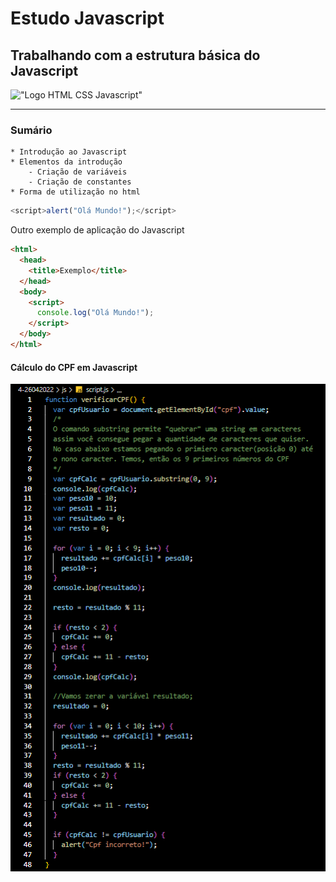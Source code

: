 # Estudo Javascript

## Trabalhando com a estrutura básica do Javascript

!["Logo HTML CSS Javascript"](https://preloadweb.files.wordpress.com/2016/03/code-chillout.png?w=1000)

---

### Sumário

    * Introdução ao Javascript
    * Elementos da introdução
        - Criação de variáveis
        - Criação de constantes
    * Forma de utilização no html

```javascript
<script>alert("Olá Mundo!");</script>
```

Outro exemplo de aplicação do Javascript

```html
<html>
  <head>
    <title>Exemplo</title>
  </head>
  <body>
    <script>
      console.log("Olá Mundo!");
    </script>
  </body>
</html>
```

#### Cálculo do CPF em Javascript

!["Código do cálculo do cpf"](img/cpf.png)
